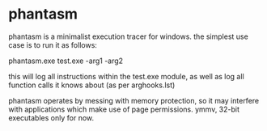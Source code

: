 phantasm
========

phantasm is a minimalist execution tracer for windows. the simplest use case
is to run it as follows:

phantasm.exe test.exe -arg1 -arg2

this will log all instructions within the test.exe module, as well as log all
function calls it knows about (as per arghooks.lst)

phantasm operates by messing with memory protection, so it may interfere with
applications which make use of page permissions. ymmv, 32-bit executables only
for now.